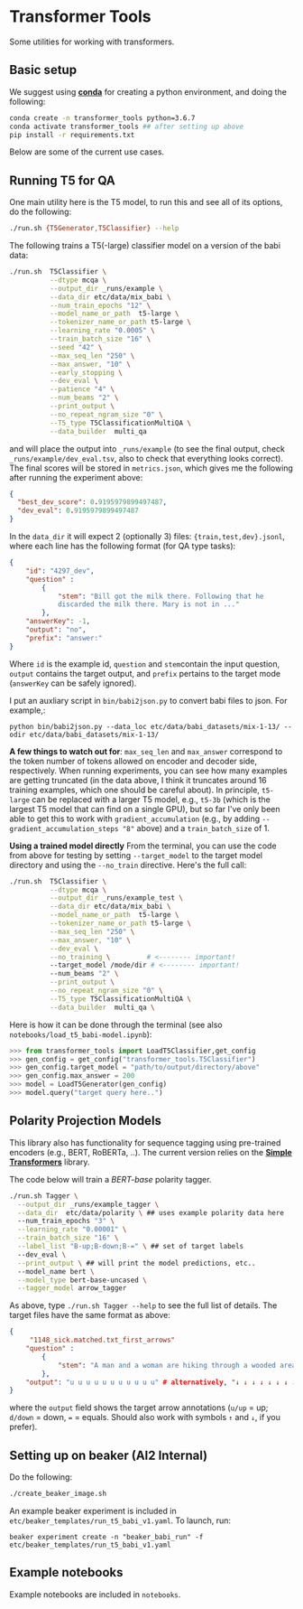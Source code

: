 Transformer Tools
======================

Some utilities for working with transformers.

Basic setup
----------------------------

We suggest using [**conda**](https://docs.conda.io/en/latest/miniconda.html) for creating a python environment, and doing the following:
```bash
conda create -n transformer_tools python=3.6.7
conda activate transformer_tools ## after setting up above
pip install -r requirements.txt
```
Below are some of the current use cases. 

Running T5 for QA
----------------------------
One main utility here is the T5 model, to run this and see all of its
options, do the following:
```bash
./run.sh {T5Generator,T5Classifier} --help 
```

The following trains a T5(-large) classifier model on a version of the babi
data:
```bash
./run.sh  T5Classifier \
          --dtype mcqa \
          --output_dir _runs/example \
          --data_dir etc/data/mix_babi \
          --num_train_epochs "12" \
          --model_name_or_path  t5-large \
          --tokenizer_name_or_path t5-large \
          --learning_rate "0.0005" \
          --train_batch_size "16" \
          --seed "42" \
          --max_seq_len "250" \
          --max_answer, "10" \
          --early_stopping \
          --dev_eval \
          --patience "4" \
          --num_beams "2" \
          --print_output \
          --no_repeat_ngram_size "0" \
          --T5_type T5ClassificationMultiQA \
          --data_builder  multi_qa
```
and will place the output into `_runs/example` (to see the final
output, check `_runs/example/dev_eval.tsv`, also to check that
everything looks correct). The final scores will be stored in
`metrics.json`, which gives me the following after running the
experiment above:
```json
{
  "best_dev_score": 0.9195979899497487,
  "dev_eval": 0.9195979899497487
}
```


In the `data_dir` it will expect 2 (optionally 3) files:
`{train,test,dev}.jsonl`, where each line has the following format
(for QA type tasks):
```json
{
    "id": "4297_dev",
    "question" :
        {
            "stem": "Bill got the milk there. Following that he
            discarded the milk there. Mary is not in ..."
        },
    "answerKey": -1,
    "output": "no",
    "prefix": "answer:"
}
```
Where `id` is the example id, `question` and `stem`contain the input
question, `output` contains the target output, and `prefix` pertains
to the target mode (`answerKey` can be safely ignored).

I put an auxliary script in `bin/babi2json.py` to convert babi files
to json. For example,:
```
python bin/babi2json.py --data_loc etc/data/babi_datasets/mix-1-13/ --odir etc/data/babi_datasets/mix-1-13/
```

**A few things to watch out for**: `max_seq_len` and `max_answer`
correspond to the token number of tokens allowed on encoder and
decoder side, respectively. When running experiments, you can see how
many examples are getting truncated (in the data above, I think it
truncates around 16 training examples, which one should be careful
about). In principle, `t5-large` can be replaced with a larger T5
model, e.g., `t5-3b` (which is the largest T5 model that can find on a
single GPU), but so far I've only been able to get this to work with
`gradient_accumulation` (e.g., by adding
`--gradient_accumulation_steps "8"` above) and a `train_batch_size` of 1. 


**Using a trained model directly** From the terminal, you can use the
code from above for testing by setting `--target_model` to the
target model directory and using the `--no_train` directive. Here's
the full call:
```bash
./run.sh  T5Classifier \
          --dtype mcqa \
          --output_dir _runs/example_test \
          --data_dir etc/data/mix_babi \
          --model_name_or_path  t5-large \
          --tokenizer_name_or_path t5-large \
          --max_seq_len "250" \
          --max_answer, "10" \
          --dev_eval \
          --no_training \         # <-------- important!
          --target_model /mode/dir # <-------- important!
          --num_beams "2" \
          --print_output \
          --no_repeat_ngram_size "0" \
          --T5_type T5ClassificationMultiQA \
          --data_builder  multi_qa \
```

Here is how it can be done through the terminal (see also `notebooks/load_t5_babi-model.ipynb`):
```python
>>> from transformer_tools import LoadT5Classifier,get_config
>>> gen_config = get_config("transformer_tools.T5Classifier")
>>> gen_config.target_model = "path/to/output/directory/above"
>>> gen_config.max_answer = 200
>>> model = LoadT5Generator(gen_config)
>>> model.query("target query here..")
```


Polarity Projection Models 
----------------------------
This library also has functionality for sequence tagging using pre-trained
encoders (e.g., BERT, RoBERTa, ..).  The current version relies on the
[**Simple Transformers**](https://www.google.com/search?q=simple+transformers&oq=simple&aqs=chrome.1.69i57j69i59l2j69i60l3j69i65j69i60.2021j0j4&sourceid=chrome&ie=UTF-8)
library.

The code below will train a *BERT-base* polarity tagger.
```bash
./run.sh Tagger \
  --output_dir _runs/example_tagger \
  --data_dir  etc/data/polarity \ ## uses example polarity data here
  --num_train_epochs "3" \
  --learning_rate "0.00001" \
  --train_batch_size "16" \
  --label_list "B-up;B-down;B-=" \ ## set of target labels
  --dev_eval \
  --print_output \ ## will print the model predictions, etc..
  --model_name bert \
  --model_type bert-base-uncased \
  --tagger_model arrow_tagger
```
As above, type `./run.sh Tagger --help` to see the full list of
details. The target files have the same format as above:
```json
{
     "1148_sick.matched.txt_first_arrows"
    "question" :
        {
            "stem": "A man and a woman are hiking through a wooded area"
        },
    "output": "u u u u u u u u u u u" # alternatively, "↓ ↓ ↓ ↓ ↓ ↓ ↓ ↓ ↓ ↓ ↓"
}
```
where the `output` field shows the target arrow annotations (`u/up` =
up; `d/down` = down, `=` = equals. Should also work with symbols `↑`
and `↓`, if you prefer).


Setting up on beaker (AI2 Internal)
---------------------------

Do the following:
```bash
./create_beaker_image.sh
```

An example beaker experiment is included in
`etc/beaker_templates/run_t5_babi_v1.yaml`. To launch, run:
```
beaker experiment create -n "beaker_babi_run" -f etc/beaker_templates/run_t5_babi_v1.yaml
```

Example notebooks
---------------------------
Example notebooks are included in `notebooks`.


